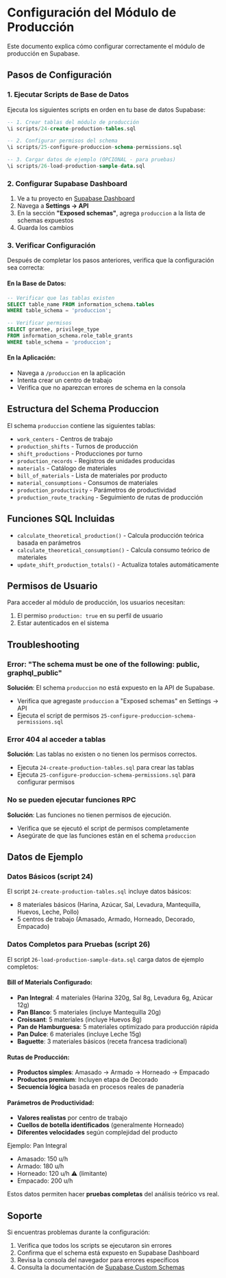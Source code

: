 # Configuración del Módulo de Producción

Este documento explica cómo configurar correctamente el módulo de producción en Supabase.

## Pasos de Configuración

### 1. Ejecutar Scripts de Base de Datos

Ejecuta los siguientes scripts en orden en tu base de datos Supabase:

```sql
-- 1. Crear tablas del módulo de producción
\i scripts/24-create-production-tables.sql

-- 2. Configurar permisos del schema
\i scripts/25-configure-produccion-schema-permissions.sql

-- 3. Cargar datos de ejemplo (OPCIONAL - para pruebas)
\i scripts/26-load-production-sample-data.sql
```

### 2. Configurar Supabase Dashboard

1. Ve a tu proyecto en [Supabase Dashboard](https://supabase.com/dashboard)
2. Navega a **Settings → API**
3. En la sección **"Exposed schemas"**, agrega `produccion` a la lista de schemas expuestos
4. Guarda los cambios

### 3. Verificar Configuración

Después de completar los pasos anteriores, verifica que la configuración sea correcta:

#### En la Base de Datos:
```sql
-- Verificar que las tablas existen
SELECT table_name FROM information_schema.tables 
WHERE table_schema = 'produccion';

-- Verificar permisos
SELECT grantee, privilege_type 
FROM information_schema.role_table_grants 
WHERE table_schema = 'produccion';
```

#### En la Aplicación:
- Navega a `/produccion` en la aplicación
- Intenta crear un centro de trabajo
- Verifica que no aparezcan errores de schema en la consola

## Estructura del Schema Produccion

El schema `produccion` contiene las siguientes tablas:

- `work_centers` - Centros de trabajo
- `production_shifts` - Turnos de producción  
- `shift_productions` - Producciones por turno
- `production_records` - Registros de unidades producidas
- `materials` - Catálogo de materiales
- `bill_of_materials` - Lista de materiales por producto
- `material_consumptions` - Consumos de materiales
- `production_productivity` - Parámetros de productividad
- `production_route_tracking` - Seguimiento de rutas de producción

## Funciones SQL Incluidas

- `calculate_theoretical_production()` - Calcula producción teórica basada en parámetros
- `calculate_theoretical_consumption()` - Calcula consumo teórico de materiales  
- `update_shift_production_totals()` - Actualiza totales automáticamente

## Permisos de Usuario

Para acceder al módulo de producción, los usuarios necesitan:

1. El permiso `production: true` en su perfil de usuario
2. Estar autenticados en el sistema

## Troubleshooting

### Error: "The schema must be one of the following: public, graphql_public"

**Solución**: El schema `produccion` no está expuesto en la API de Supabase.
- Verifica que agregaste `produccion` a "Exposed schemas" en Settings → API
- Ejecuta el script de permisos `25-configure-produccion-schema-permissions.sql`

### Error 404 al acceder a tablas

**Solución**: Las tablas no existen o no tienen los permisos correctos.
- Ejecuta `24-create-production-tables.sql` para crear las tablas
- Ejecuta `25-configure-produccion-schema-permissions.sql` para configurar permisos

### No se pueden ejecutar funciones RPC

**Solución**: Las funciones no tienen permisos de ejecución.
- Verifica que se ejecutó el script de permisos completamente
- Asegúrate de que las funciones están en el schema `produccion`

## Datos de Ejemplo

### Datos Básicos (script 24)
El script `24-create-production-tables.sql` incluye datos básicos:
- 8 materiales básicos (Harina, Azúcar, Sal, Levadura, Mantequilla, Huevos, Leche, Pollo)
- 5 centros de trabajo (Amasado, Armado, Horneado, Decorado, Empacado)

### Datos Completos para Pruebas (script 26)
El script `26-load-production-sample-data.sql` carga datos de ejemplo completos:

#### Bill of Materials Configurado:
- **Pan Integral**: 4 materiales (Harina 320g, Sal 8g, Levadura 6g, Azúcar 12g)
- **Pan Blanco**: 5 materiales (incluye Mantequilla 20g)
- **Croissant**: 5 materiales (incluye Huevos 8g)
- **Pan de Hamburguesa**: 5 materiales optimizado para producción rápida
- **Pan Dulce**: 6 materiales (incluye Leche 15g)
- **Baguette**: 3 materiales básicos (receta francesa tradicional)

#### Rutas de Producción:
- **Productos simples**: Amasado → Armado → Horneado → Empacado
- **Productos premium**: Incluyen etapa de Decorado
- **Secuencia lógica** basada en procesos reales de panadería

#### Parámetros de Productividad:
- **Valores realistas** por centro de trabajo
- **Cuellos de botella identificados** (generalmente Horneado)
- **Diferentes velocidades** según complejidad del producto

Ejemplo: Pan Integral
- Amasado: 150 u/h
- Armado: 180 u/h  
- Horneado: 120 u/h ⚠️ (limitante)
- Empacado: 200 u/h

Estos datos permiten hacer **pruebas completas** del análisis teórico vs real.

## Soporte

Si encuentras problemas durante la configuración:

1. Verifica que todos los scripts se ejecutaron sin errores
2. Confirma que el schema está expuesto en Supabase Dashboard
3. Revisa la consola del navegador para errores específicos
4. Consulta la documentación de [Supabase Custom Schemas](https://supabase.com/docs/guides/api/using-custom-schemas)